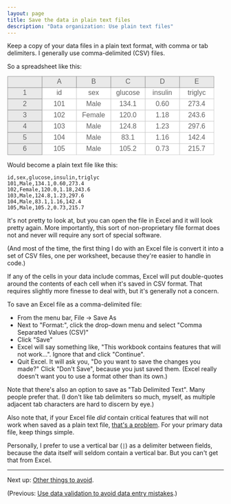 ```yaml
---
layout: page
title: Save the data in plain text files
description: "Data organization: Use plain text files"
---
```




Keep a copy of your data files in a plain text format, with comma or
tab delimiters.  I generally use comma-delimited (CSV) files.

So a spreadsheet like this:

<?xml version="1.0" encoding="UTF-8"?>
<svg width="482px" height="184px" viewBox="0 0 482 184" preserveAspectRatio="xMinYmin meet" xmlns="http://www.w3.org/2000/svg" xmlns:xlink="http://www.w3.org/1999/xlink" version="1.1">
    <rect x="401" y="157" width="80" height="26" fill="white" stroke="#CECECE" stroke-width="1" />
    <text x="441" y="170" text-anchor="middle" dominant-baseline="middle" font-family="sans-serif" fill="#626262" font-size="16px" >215.7</text>
    <rect x="321" y="157" width="80" height="26" fill="white" stroke="#CECECE" stroke-width="1" />
    <text x="361" y="170" text-anchor="middle" dominant-baseline="middle" font-family="sans-serif" fill="#626262" font-size="16px" >0.73</text>
    <rect x="241" y="157" width="80" height="26" fill="white" stroke="#CECECE" stroke-width="1" />
    <text x="281" y="170" text-anchor="middle" dominant-baseline="middle" font-family="sans-serif" fill="#626262" font-size="16px" >105.2</text>
    <rect x="161" y="157" width="80" height="26" fill="white" stroke="#CECECE" stroke-width="1" />
    <text x="201" y="170" text-anchor="middle" dominant-baseline="middle" font-family="sans-serif" fill="#626262" font-size="16px" >Male</text>
    <rect x="81" y="157" width="80" height="26" fill="white" stroke="#CECECE" stroke-width="1" />
    <text x="121" y="170" text-anchor="middle" dominant-baseline="middle" font-family="sans-serif" fill="#626262" font-size="16px" >105</text>
    <rect x="1" y="157" width="80" height="26" fill="#E9E9E9" stroke="#969696" stroke-width="1" />
    <text x="41" y="170" text-anchor="middle" dominant-baseline="middle" font-family="sans-serif" fill="#626262" font-size="16px" >6</text>
    <rect x="401" y="131" width="80" height="26" fill="white" stroke="#CECECE" stroke-width="1" />
    <text x="441" y="144" text-anchor="middle" dominant-baseline="middle" font-family="sans-serif" fill="#626262" font-size="16px" >142.4</text>
    <rect x="321" y="131" width="80" height="26" fill="white" stroke="#CECECE" stroke-width="1" />
    <text x="361" y="144" text-anchor="middle" dominant-baseline="middle" font-family="sans-serif" fill="#626262" font-size="16px" >1.16</text>
    <rect x="241" y="131" width="80" height="26" fill="white" stroke="#CECECE" stroke-width="1" />
    <text x="281" y="144" text-anchor="middle" dominant-baseline="middle" font-family="sans-serif" fill="#626262" font-size="16px" >83.1</text>
    <rect x="161" y="131" width="80" height="26" fill="white" stroke="#CECECE" stroke-width="1" />
    <text x="201" y="144" text-anchor="middle" dominant-baseline="middle" font-family="sans-serif" fill="#626262" font-size="16px" >Male</text>
    <rect x="81" y="131" width="80" height="26" fill="white" stroke="#CECECE" stroke-width="1" />
    <text x="121" y="144" text-anchor="middle" dominant-baseline="middle" font-family="sans-serif" fill="#626262" font-size="16px" >104</text>
    <rect x="1" y="131" width="80" height="26" fill="#E9E9E9" stroke="#969696" stroke-width="1" />
    <text x="41" y="144" text-anchor="middle" dominant-baseline="middle" font-family="sans-serif" fill="#626262" font-size="16px" >5</text>
    <rect x="401" y="105" width="80" height="26" fill="white" stroke="#CECECE" stroke-width="1" />
    <text x="441" y="118" text-anchor="middle" dominant-baseline="middle" font-family="sans-serif" fill="#626262" font-size="16px" >297.6</text>
    <rect x="321" y="105" width="80" height="26" fill="white" stroke="#CECECE" stroke-width="1" />
    <text x="361" y="118" text-anchor="middle" dominant-baseline="middle" font-family="sans-serif" fill="#626262" font-size="16px" >1.23</text>
    <rect x="241" y="105" width="80" height="26" fill="white" stroke="#CECECE" stroke-width="1" />
    <text x="281" y="118" text-anchor="middle" dominant-baseline="middle" font-family="sans-serif" fill="#626262" font-size="16px" >124.8</text>
    <rect x="161" y="105" width="80" height="26" fill="white" stroke="#CECECE" stroke-width="1" />
    <text x="201" y="118" text-anchor="middle" dominant-baseline="middle" font-family="sans-serif" fill="#626262" font-size="16px" >Male</text>
    <rect x="81" y="105" width="80" height="26" fill="white" stroke="#CECECE" stroke-width="1" />
    <text x="121" y="118" text-anchor="middle" dominant-baseline="middle" font-family="sans-serif" fill="#626262" font-size="16px" >103</text>
    <rect x="1" y="105" width="80" height="26" fill="#E9E9E9" stroke="#969696" stroke-width="1" />
    <text x="41" y="118" text-anchor="middle" dominant-baseline="middle" font-family="sans-serif" fill="#626262" font-size="16px" >4</text>
    <rect x="401" y="79" width="80" height="26" fill="white" stroke="#CECECE" stroke-width="1" />
    <text x="441" y="92" text-anchor="middle" dominant-baseline="middle" font-family="sans-serif" fill="#626262" font-size="16px" >243.6</text>
    <rect x="321" y="79" width="80" height="26" fill="white" stroke="#CECECE" stroke-width="1" />
    <text x="361" y="92" text-anchor="middle" dominant-baseline="middle" font-family="sans-serif" fill="#626262" font-size="16px" >1.18</text>
    <rect x="241" y="79" width="80" height="26" fill="white" stroke="#CECECE" stroke-width="1" />
    <text x="281" y="92" text-anchor="middle" dominant-baseline="middle" font-family="sans-serif" fill="#626262" font-size="16px" >120.0</text>
    <rect x="161" y="79" width="80" height="26" fill="white" stroke="#CECECE" stroke-width="1" />
    <text x="201" y="92" text-anchor="middle" dominant-baseline="middle" font-family="sans-serif" fill="#626262" font-size="16px" >Female</text>
    <rect x="81" y="79" width="80" height="26" fill="white" stroke="#CECECE" stroke-width="1" />
    <text x="121" y="92" text-anchor="middle" dominant-baseline="middle" font-family="sans-serif" fill="#626262" font-size="16px" >102</text>
    <rect x="1" y="79" width="80" height="26" fill="#E9E9E9" stroke="#969696" stroke-width="1" />
    <text x="41" y="92" text-anchor="middle" dominant-baseline="middle" font-family="sans-serif" fill="#626262" font-size="16px" >3</text>
    <rect x="401" y="53" width="80" height="26" fill="white" stroke="#CECECE" stroke-width="1" />
    <text x="441" y="66" text-anchor="middle" dominant-baseline="middle" font-family="sans-serif" fill="#626262" font-size="16px" >273.4</text>
    <rect x="321" y="53" width="80" height="26" fill="white" stroke="#CECECE" stroke-width="1" />
    <text x="361" y="66" text-anchor="middle" dominant-baseline="middle" font-family="sans-serif" fill="#626262" font-size="16px" >0.60</text>
    <rect x="241" y="53" width="80" height="26" fill="white" stroke="#CECECE" stroke-width="1" />
    <text x="281" y="66" text-anchor="middle" dominant-baseline="middle" font-family="sans-serif" fill="#626262" font-size="16px" >134.1</text>
    <rect x="161" y="53" width="80" height="26" fill="white" stroke="#CECECE" stroke-width="1" />
    <text x="201" y="66" text-anchor="middle" dominant-baseline="middle" font-family="sans-serif" fill="#626262" font-size="16px" >Male</text>
    <rect x="81" y="53" width="80" height="26" fill="white" stroke="#CECECE" stroke-width="1" />
    <text x="121" y="66" text-anchor="middle" dominant-baseline="middle" font-family="sans-serif" fill="#626262" font-size="16px" >101</text>
    <rect x="1" y="53" width="80" height="26" fill="#E9E9E9" stroke="#969696" stroke-width="1" />
    <text x="41" y="66" text-anchor="middle" dominant-baseline="middle" font-family="sans-serif" fill="#626262" font-size="16px" >2</text>
    <rect x="401" y="27" width="80" height="26" fill="white" stroke="#CECECE" stroke-width="1" />
    <text x="441" y="40" text-anchor="middle" dominant-baseline="middle" font-family="sans-serif" fill="#626262" font-size="16px" >triglyc</text>
    <rect x="321" y="27" width="80" height="26" fill="white" stroke="#CECECE" stroke-width="1" />
    <text x="361" y="40" text-anchor="middle" dominant-baseline="middle" font-family="sans-serif" fill="#626262" font-size="16px" >insulin</text>
    <rect x="241" y="27" width="80" height="26" fill="white" stroke="#CECECE" stroke-width="1" />
    <text x="281" y="40" text-anchor="middle" dominant-baseline="middle" font-family="sans-serif" fill="#626262" font-size="16px" >glucose</text>
    <rect x="161" y="27" width="80" height="26" fill="white" stroke="#CECECE" stroke-width="1" />
    <text x="201" y="40" text-anchor="middle" dominant-baseline="middle" font-family="sans-serif" fill="#626262" font-size="16px" >sex</text>
    <rect x="81" y="27" width="80" height="26" fill="white" stroke="#CECECE" stroke-width="1" />
    <text x="121" y="40" text-anchor="middle" dominant-baseline="middle" font-family="sans-serif" fill="#626262" font-size="16px" >id</text>
    <rect x="1" y="27" width="80" height="26" fill="#E9E9E9" stroke="#969696" stroke-width="1" />
    <text x="41" y="40" text-anchor="middle" dominant-baseline="middle" font-family="sans-serif" fill="#626262" font-size="16px" >1</text>
    <rect x="401" y="1" width="80" height="26" fill="#E9E9E9" stroke="#969696" stroke-width="1" />
    <text x="441" y="14" text-anchor="middle" dominant-baseline="middle" font-family="sans-serif" fill="#626262" font-size="16px" >E</text>
    <rect x="321" y="1" width="80" height="26" fill="#E9E9E9" stroke="#969696" stroke-width="1" />
    <text x="361" y="14" text-anchor="middle" dominant-baseline="middle" font-family="sans-serif" fill="#626262" font-size="16px" >D</text>
    <rect x="241" y="1" width="80" height="26" fill="#E9E9E9" stroke="#969696" stroke-width="1" />
    <text x="281" y="14" text-anchor="middle" dominant-baseline="middle" font-family="sans-serif" fill="#626262" font-size="16px" >C</text>
    <rect x="161" y="1" width="80" height="26" fill="#E9E9E9" stroke="#969696" stroke-width="1" />
    <text x="201" y="14" text-anchor="middle" dominant-baseline="middle" font-family="sans-serif" fill="#626262" font-size="16px" >B</text>
    <rect x="81" y="1" width="80" height="26" fill="#E9E9E9" stroke="#969696" stroke-width="1" />
    <text x="121" y="14" text-anchor="middle" dominant-baseline="middle" font-family="sans-serif" fill="#626262" font-size="16px" >A</text>
    <rect x="1" y="1" width="80" height="26" fill="#E9E9E9" stroke="#969696" stroke-width="1" />
</svg>

Would become a plain text file like this:

    id,sex,glucose,insulin,triglyc
    101,Male,134.1,0.60,273.4
    102,Female,120.0,1.18,243.6
    103,Male,124.8,1.23,297.6
    104,Male,83.1,1.16,142.4
    105,Male,105.2,0.73,215.7

It's not pretty to look at, but you can open the file in Excel and it
will look pretty again. More importantly, this sort of non-proprietary file
format does not and never will require any sort of special software.

(And most of the time, the first thing I do with an Excel file is
convert it into a set of CSV files, one per worksheet, because they're
easier to handle in code.)

If any of the cells in your data include commas, Excel will put
double-quotes around the contents of each cell when it's saved in CSV
format. That requires slightly more finesse to deal with, but it's
generally not a concern.

To save an Excel file as a comma-delimited file:

- From the menu bar, File → Save As
- Next to "Format:", click the drop-down menu and select "Comma Separated Values (CSV)"
- Click "Save"
- Excel will say something like, "This workbook contains features that will
  not work...". Ignore that and click "Continue".
- Quit Excel. It will ask you, "Do you want to save the changes you
  made?" Click "Don't Save", because you just saved them. (Excel
  really doesn't want you to use a format other than its own.)

Note that there's also an option to save as "Tab Delimited Text". Many
people prefer that. (I don't like tab delimiters so much, myself, as
multiple adjacent tab characters are hard to discern by eye.)

Also note that, if your Excel file *did* contain critical features
that will not work when saved as a plain text file,
[that's a problem](https://twitter.com/infotroph/status/628659784913285120).
For your primary data file, keep things simple.

Personally, I prefer to use a vertical bar (`|`) as a delimiter
between fields, because the data itself will seldom contain a vertical
bar. But you can't get that from Excel.

---

Next up: [Other things to avoid](avoid.html).

(Previous: [Use data validation to avoid data entry mistakes](validation.html).)

<style>
svg { font-family: sans-serif; }
svg text { font-family: sans-serif; }
</style>
